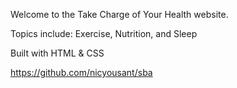 Welcome to the Take Charge of Your Health website. 

Topics include: Exercise, Nutrition, and Sleep

Built with HTML & CSS

https://github.com/nicyousant/sba
